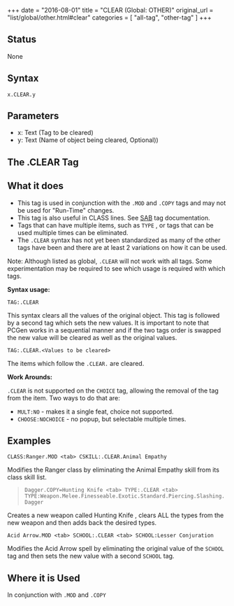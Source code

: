 +++
date = "2016-08-01"
title = "CLEAR (Global: OTHER)"
original_url = "list/global/other.html#clear"
categories = [ "all-tag", "other-tag" ]
+++

## Status

None

## Syntax

`x.CLEAR.y`

## Parameters

-   x: Text (Tag to be cleared)
-   y: Text (Name of object being cleared, Optional))



The .CLEAR Tag
--------------

What it does
------------

-   This tag is used in conjunction with the `.MOD` and `.COPY` tags and
    may not be used for "Run-Time" changes.
-   This tag is also useful in CLASS lines. See
    [SAB](/list/global/other/sab.html) tag documentation.
-   Tags that can have multiple items, such as `TYPE` , or tags that can
    be used multiple times can be eliminated.
-   The `.CLEAR` syntax has not yet been standardized as many of the
    other tags have been and there are at least 2 variations on how it
    can be used.

Note: Although listed as global, `.CLEAR` will not work with all tags.
Some experimentation may be required to see which usage is required with
which tags.

**Syntax usage:**

`TAG:.CLEAR`

This syntax clears all the values of the original object. This tag is
followed by a second tag which sets the new values. It is important to
note that PCGen works in a sequential manner and if the two tags order
is swapped the new value will be cleared as well as the original values.

`TAG:.CLEAR.<Values to be cleared>`

The items which follow the `.CLEAR.` are cleared.

**Work Arounds:**

`.CLEAR` is not supported on the `CHOICE` tag, allowing the removal of
the tag from the item. Two ways to do that are:

-   `MULT:NO` - makes it a single feat, choice not supported.
-   `CHOOSE:NOCHOICE` - no popup, but selectable multiple times.

Examples
--------

`CLASS:Ranger.MOD <tab> CSKILL:.CLEAR.Animal Empathy`

Modifies the <span class="lstobj"> Ranger </span> class by eliminating
the <span class="lstobj"> Animal Empathy </span> skill from its class
skill list.

> `Dagger.COPY=Hunting Knife <tab> TYPE:.CLEAR <tab> TYPE:Weapon.Melee.Finesseable.Exotic.Standard.Piercing.Slashing.Dagger`

Creates a new weapon called <span class="lstobj"> Hunting Knife </span>
, clears ALL the types from the new weapon and then adds back the
desired types.

`Acid Arrow.MOD <tab> SCHOOL:.CLEAR <tab> SCHOOL:Lesser Conjuration`

Modifies the Acid Arrow spell by eliminating the original value of the
`SCHOOL` tag and then sets the new value with a second `SCHOOL` tag.

Where it is Used
----------------

In conjunction with `.MOD` and `.COPY`

